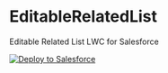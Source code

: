 # EditableRelatedList
Editable Related List LWC for Salesforce

<a href="https://githubsfdeploy.herokuapp.com?owner=daveybradders&amp;repo=H8-Editable-Related-List">
  <img src="https://raw.githubusercontent.com/afawcett/githubsfdeploy/master/src/main/webapp/resources/img/deploy.png" target="_blank" alt="Deploy to Salesforce" />
</a>
